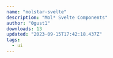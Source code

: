 ```yaml
---
name: "molstar-svelte"
description: "Mol* Svelte Components"
author: "0gust1"
downloads: 13
updated: "2023-09-15T17:42:18.437Z"
tags: 
  - ui
---
```

